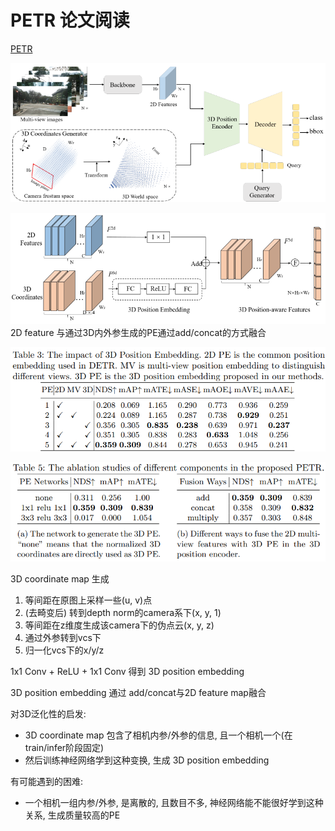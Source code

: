 # PETR 论文阅读

[PETR](https://arxiv.org/pdf/2203.05625.pdf)

![20220416_235443_10](image/20220416_235443_10.png)

![20220416_235513_14](image/20220416_235513_14.png)
2D feature 与通过3D内外参生成的PE通过add/concat的方式融合

![20220417_001716_82](image/20220417_001716_82.png)

![20220417_002011_87](image/20220417_002011_87.png) 

3D coordinate map 生成
1. 等间距在原图上采样一些(u, v)点
2. (去畸变后) 转到depth norm的camera系下(x, y, 1)
3. 等间距在z维度生成该camera下的伪点云(x, y, z)
4. 通过外参转到vcs下
5. 归一化vcs下的x/y/z

1x1 Conv + ReLU + 1x1 Conv 得到 3D position embedding

3D position embedding 通过 add/concat与2D feature map融合

对3D泛化性的启发:
- 3D coordinate map 包含了相机内参/外参的信息, 且一个相机一个(在train/infer阶段固定)
- 然后训练神经网络学到这种变换, 生成 3D position embedding

有可能遇到的困难:
- 一个相机一组内参/外参, 是离散的, 且数目不多, 神经网络能不能很好学到这种关系, 生成质量较高的PE
